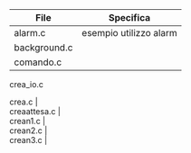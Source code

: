 File | Specifica | 
------------ | ------------ |
alarm.c | <div align="center"> esempio utilizzo alarm </div> 
background.c | <div align="center">  </div> 
comando.c | <div align="center">  </div> 
crea_io.c  <div align="center">  </div> 
crea.c |  <div align="center">  </div> 
creaattesa.c |  <div align="center">  </div> 
crean1.c |  <div align="center">  </div>
crean2.c | <div align="center">  </div>
crean3.c |  <div align="center">  </div>
